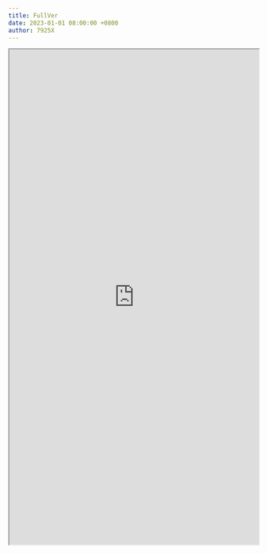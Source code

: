 ```yaml
---
title: FullVer
date: 2023-01-01 08:00:00 +0800
author: 7925X
---
```


<iframe src="https://y.dialwo.com/7925X2024/FullVer.pdf" width="100%" height="1000px"></iframe>
